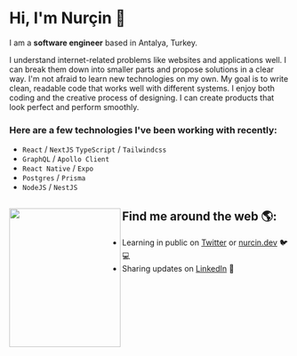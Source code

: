 # Hi, I'm Nurçin 🦄

I am a <b>software engineer</b> based in Antalya, Turkey.

I understand internet-related problems like websites and applications well. I can break them down into smaller parts and propose solutions in a clear way. I'm not afraid to learn new technologies on my own. My goal is to write clean, readable code that works well with different systems. I enjoy both coding and the creative process of designing. I can create products that look perfect and perform smoothly.

### Here are a few technologies I've been working with recently:

- `React` / `NextJS` `TypeScript` / `Tailwindcss`
- `GraphQL` / `Apollo Client`
- `React Native` / `Expo`
- `Postgres` / `Prisma`
- `NodeJS` / `NestJS`


## Find me around the web 🌎: <a href="https://icons8.com/illustrations/author/zD2oqC8lLBBA"><img align="left" width="200" height="250" src="https://user-images.githubusercontent.com/20209512/192349988-917a9a67-db57-4ff2-a0e7-fc7083f6e1e3.png"></a>
- Learning in public on <a href="https://www.twitter.com/nurcinozer">Twitter</a> or <a href="https://www.nurcin.dev">nurcin.dev</a> 🐦💻
- Sharing updates on <a href="https://www.linkedin.com/in/nurcin/">LinkedIn</a> 💼

